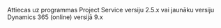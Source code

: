 Attiecas uz programmas Project Service versiju 2.5.x vai jaunāku versiju Dynamics 365 (online) versijā 9.x
